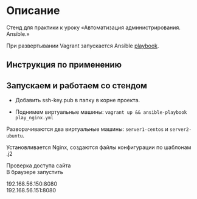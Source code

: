 # Описание

Стенд для практики к уроку «Автоматизация администрирования. Ansible.»  

При развертывании Vagrant запускается Ansible [playbook](provisioning/play_nginx.yml).  

## Инструкция по применению

## Запускаем и работаем со стендом

- Добавить ssh-key.pub в папку в корне проекта.  

- Поднимем виртуальные машины: `vagrant up && ansible-playbook play_nginx.yml `  

Разворачиваются два виртуальные машины: `server1-centos` и `server2-ubuntu`.

Установливается Nginx, создаются файлы конфигурации по шаблонам .j2


Проверка доступа сайта  
В браузере запустить  

192.168.56.150:8080  
192.168.56.151:8080  

